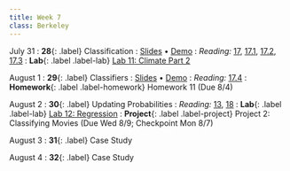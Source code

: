 ```yaml
---
title: Week 7
class: Berkeley
---
```


July 31
: **28**{: .label} Classification
: [Slides](https://docs.google.com/presentation/d/1n3E4nZ7Ml0TLBd2F37_smfd9Qo5Rfqrooz796JTUnCU/edit#slide=id.g610d9f86d0_0_5) &#8226; [Demo](https://data8.datahub.berkeley.edu/hub/user-redirect/git-pull?repo=https%3A%2F%2Fgithub.com%2Fdata-8%2Fmaterials-su23&urlpath=tree%2Fmaterials-su23%2Flec%2Flec28.ipynb&branch=main)
: _Reading:_ [17](https://inferentialthinking.com/chapters/17/Classification.html), [17.1](https://inferentialthinking.com/chapters/17/1/Nearest_Neighbors.html), [17.2](https://inferentialthinking.com/chapters/17/2/Training_and_Testing.html), [17.3](https://inferentialthinking.com/chapters/17/3/Rows_of_Tables.html)
: **Lab**{: .label .label-lab} [Lab 11: Climate Part 2](https://data8.datahub.berkeley.edu/hub/user-redirect/git-pull?repo=https%3A%2F%2Fgithub.com%2Fdata-8%2Fmaterials-su23&urlpath=retro%2Ftree%2Fmaterials-su23%2Fmaterials%2Flab%2Flab11%2Flab11.ipynb&branch=main)

August 1
: **29**{: .label} Classifiers
: [Slides](https://docs.google.com/presentation/d/1jLlH07D0f5dxRvxegGaxZ1maqFk0uPoh_YlyIceyQlQ/edit#slide=id.g25d9bed73ba_0_64) &#8226; [Demo](https://data8.datahub.berkeley.edu/hub/user-redirect/git-pull?repo=https%3A%2F%2Fgithub.com%2Fdata-8%2Fmaterials-su23&urlpath=tree%2Fmaterials-su23%2Flec%2Flec29.ipynb&branch=main)
: _Reading:_ [17.4](https://inferentialthinking.com/chapters/17/4/Implementing_the_Classifier.html)
: **Homework**{: .label .label-homework} Homework 11 (Due 8/4)


August 2
: **30**{: .label} Updating Probabilities
: _Reading:_ [13](https://inferentialthinking.com/chapters/13/Estimation.html), [18](https://inferentialthinking.com/chapters/18/Updating_Predictions.html)
: **Lab**{: .label .label-lab} [Lab 12: Regression](https://data8.datahub.berkeley.edu/hub/user-redirect/git-pull?repo=https%3A%2F%2Fgithub.com%2Fdata-8%2Fmaterials-su23&urlpath=retro%2Ftree%2Fmaterials-su23%2Fmaterials%2Flab%2Flab12%2Flab12.ipynb&branch=main)
: **Project**{: .label .label-project} Project 2: Classifying Movies (Due Wed 8/9; Checkpoint Mon 8/7)

August 3
: **31**{: .label} Case Study

August 4
: **32**{: .label} Case Study

